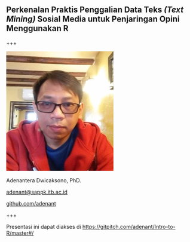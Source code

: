 ## Perkenalan Praktis Penggalian Data Teks _(Text Mining)_ Sosial Media untuk Penjaringan Opini Menggunakan R

+++

![Ade](assets/img/me_selfie_small.jpg)

Adenantera Dwicaksono, PhD.

adenant@sappk.itb.ac.id

[github.com/adenant](https://github.com/adenant)

+++

Presentasi ini dapat diakses di https://gitpitch.com/adenant/Intro-to-R/master#/
